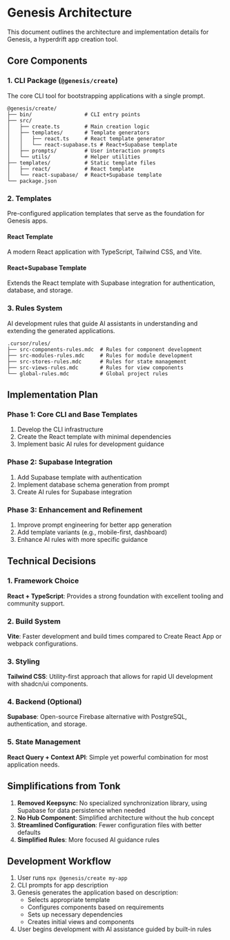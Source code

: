 # Genesis Architecture

This document outlines the architecture and implementation details for Genesis, a hyperdrift app creation tool.

## Core Components

### 1. CLI Package (`@genesis/create`)

The core CLI tool for bootstrapping applications with a single prompt.

```
@genesis/create/
├── bin/                 # CLI entry points
├── src/
│   ├── create.ts        # Main creation logic
│   ├── templates/       # Template generators
│   │   ├── react.ts     # React template generator
│   │   └── react-supabase.ts # React+Supabase template
│   ├── prompts/         # User interaction prompts
│   └── utils/           # Helper utilities
├── templates/           # Static template files
│   ├── react/           # React template
│   └── react-supabase/  # React+Supabase template
└── package.json
```

### 2. Templates

Pre-configured application templates that serve as the foundation for Genesis apps.

#### React Template

A modern React application with TypeScript, Tailwind CSS, and Vite.

#### React+Supabase Template

Extends the React template with Supabase integration for authentication, database, and storage.

### 3. Rules System

AI development rules that guide AI assistants in understanding and extending the generated applications.

```
.cursor/rules/
├── src-components-rules.mdc  # Rules for component development
├── src-modules-rules.mdc     # Rules for module development
├── src-stores-rules.mdc      # Rules for state management
├── src-views-rules.mdc       # Rules for view components
└── global-rules.mdc          # Global project rules
```

## Implementation Plan

### Phase 1: Core CLI and Base Templates

1. Develop the CLI infrastructure
2. Create the React template with minimal dependencies
3. Implement basic AI rules for development guidance

### Phase 2: Supabase Integration

1. Add Supabase template with authentication
2. Implement database schema generation from prompt
3. Create AI rules for Supabase integration

### Phase 3: Enhancement and Refinement

1. Improve prompt engineering for better app generation
2. Add template variants (e.g., mobile-first, dashboard)
3. Enhance AI rules with more specific guidance

## Technical Decisions

### 1. Framework Choice

**React + TypeScript**: Provides a strong foundation with excellent tooling and community support.

### 2. Build System

**Vite**: Faster development and build times compared to Create React App or webpack configurations.

### 3. Styling

**Tailwind CSS**: Utility-first approach that allows for rapid UI development with shadcn/ui components.

### 4. Backend (Optional)

**Supabase**: Open-source Firebase alternative with PostgreSQL, authentication, and storage.

### 5. State Management

**React Query + Context API**: Simple yet powerful combination for most application needs.

## Simplifications from Tonk

1. **Removed Keepsync**: No specialized synchronization library, using Supabase for data persistence when needed
2. **No Hub Component**: Simplified architecture without the hub concept
3. **Streamlined Configuration**: Fewer configuration files with better defaults
4. **Simplified Rules**: More focused AI guidance rules

## Development Workflow

1. User runs `npx @genesis/create my-app`
2. CLI prompts for app description
3. Genesis generates the application based on description:
   - Selects appropriate template
   - Configures components based on requirements
   - Sets up necessary dependencies
   - Creates initial views and components
4. User begins development with AI assistance guided by built-in rules 